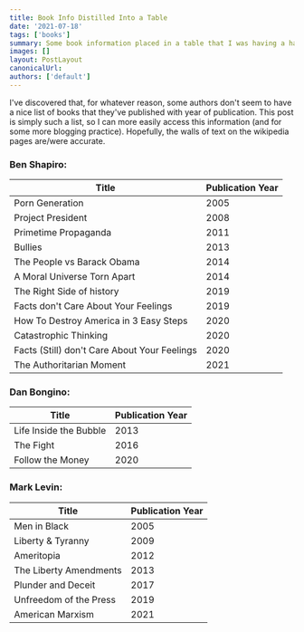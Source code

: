 ```yaml
---
title: Book Info Distilled Into a Table
date: '2021-07-18'
tags: ['books']
summary: Some book information placed in a table that I was having a hard time finding at one point
images: []
layout: PostLayout
canonicalUrl:
authors: ['default']
---
```


I've discovered that, for whatever reason, some authors don't seem to have a nice list of books that they've published
with year of publication. This post is simply such a list, so I can more easily access this information (and for some
more blogging practice). Hopefully, the walls of text on the wikipedia pages are/were accurate.

### Ben Shapiro:

| Title                                        | Publication Year |
|----------------------------------------------|------------------|
| Porn Generation                              | 2005             |
| Project President                            | 2008             |
| Primetime Propaganda                         | 2011             |
| Bullies                                      | 2013             |
| The People vs Barack Obama                   | 2014             |
| A Moral Universe Torn Apart                  | 2014             |
| The Right Side of history                    | 2019             |
| Facts don't Care About Your Feelings         | 2019             |
| How To Destroy America in 3 Easy Steps       | 2020             |
| Catastrophic Thinking                        | 2020             |
| Facts (Still) don't Care About Your Feelings | 2020             |
| The Authoritarian Moment                     | 2021             |

### Dan Bongino:

| Title                  | Publication Year |
|------------------------|------------------|
| Life Inside the Bubble | 2013             |
| The Fight              | 2016             |
| Follow the Money       | 2020             |

### Mark Levin:

| Title                  | Publication Year |
|------------------------|------------------|
| Men in Black           | 2005             |
| Liberty & Tyranny      | 2009             |
| Ameritopia             | 2012             |
| The Liberty Amendments | 2013             |
| Plunder and Deceit     | 2017             |
| Unfreedom of the Press | 2019             |
| American Marxism       | 2021             |
